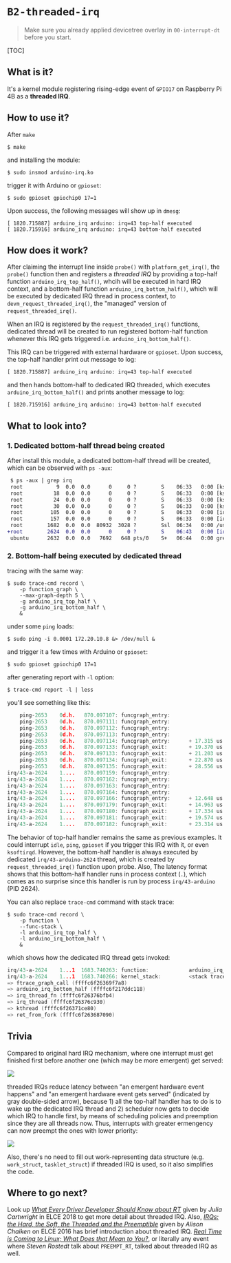 # `B2-threaded-irq`

> Make sure you already applied devicetree overlay in `00-interrupt-dt` before you start.

[TOC]

## What is it?

It's a kernel module registering rising-edge event of `GPIO17` on Raspberry Pi 4B as a **threaded IRQ**.

## How to use it?

After `make` 

```
$ make
```

and installing the module:

```
$ sudo insmod arduino-irq.ko
```

trigger it with Arduino or `gpioset`:

```
$ sudo gpioset gpiochip0 17=1
```

Upon success, the following messages will show up in `dmesg`:

```
[ 1820.715887] arduino_irq arduino: irq=43 top-half executed
[ 1820.715916] arduino_irq arduino: irq=43 bottom-half executed
```

## How does it work?
 
After claiming the interrupt line inside `probe()` with `platform_get_irq()`, the `probe()` function then and registers a *threaded IRQ* by providing a top-half function `arduino_irq_top_half()`, whcih will be executed in hard IRQ context, and a bottom-half function `arduino_irq_bottom_half()`, which will be executed by dedicated IRQ thread in process context, to  `devm_request_threaded_irq()`, the "managed" version of `request_threaded_irq()`. 

When an IRQ is registered by the  `request_threaded_irq()` functions, dedicated thread will be created to run registered bottom-half function whenever this IRQ gets triggered i.e. `arduino_irq_bottom_half()`.

This IRQ can be triggered with external hardware or `gpioset`. Upon success, the top-half handler print out message to log:

```
[ 1820.715887] arduino_irq arduino: irq=43 top-half executed
```

and then hands bottom-half to dedicated IRQ threaded, which executes  `arduino_irq_bottom_half()` and prints another message to log:

```
[ 1820.715916] arduino_irq arduino: irq=43 bottom-half executed
```

## What to look into?


### 1. Dedicated bottom-half thread being created

After install this module, a dedicated bottom-half thread will be created, which can be observed with `ps -aux`:

```diff
 $ ps -aux | grep irq
 root           9  0.0  0.0      0     0 ?        S    06:33   0:00 [ksoftirqd/0]
 root          18  0.0  0.0      0     0 ?        S    06:33   0:00 [ksoftirqd/1]
 root          24  0.0  0.0      0     0 ?        S    06:33   0:00 [ksoftirqd/2]
 root          30  0.0  0.0      0     0 ?        S    06:33   0:00 [ksoftirqd/3]
 root         105  0.0  0.0      0     0 ?        S    06:33   0:00 [irq/41-aerdrv]
 root         157  0.0  0.0      0     0 ?        S    06:33   0:00 [irq/28-mmc0]
 root        1682  0.0  0.0  80932  3028 ?        Ssl  06:34   0:00 /usr/sbin/irqbalance --foreground
+root        2624  0.0  0.0      0     0 ?        S    06:43   0:00 [irq/43-arduino]
 ubuntu      2632  0.0  0.0   7692   648 pts/0    S+   06:44   0:00 grep --color=auto irq
```

### 2. Bottom-half being executed by dedicated thread

tracing with the same way:

```
$ sudo trace-cmd record \
	-p function_graph \
	--max-graph-depth 5 \
	-g arduino_irq_top_half \
	-g arduino_irq_bottom_half \
	&
```

under some `ping` loads:

```
$ sudo ping -i 0.0001 172.20.10.8 &> /dev/null &
```

and trigger it a few times with Arduino or `gpioset`:

```
$ sudo gpioset gpiochip0 17=1
```

after generating report with `-l` option:

```
$ trace-cmd report -l | less
```

you'll see something like this:

```c
    ping-2653    0d.h.   870.097107: funcgraph_entry:                   |  arduino_irq_top_half() {
    ping-2653    0d.h.   870.097111: funcgraph_entry:                   |    _dev_info() {
    ping-2653    0d.h.   870.097112: funcgraph_entry:                   |      __dev_printk() {
    ping-2653    0d.h.   870.097113: funcgraph_entry:                   |        dev_printk_emit() {
    ping-2653    0d.h.   870.097114: funcgraph_entry:      + 17.315 us  |          dev_vprintk_emit();
    ping-2653    0d.h.   870.097133: funcgraph_exit:       + 19.370 us  |        }
    ping-2653    0d.h.   870.097133: funcgraph_exit:       + 21.203 us  |      }
    ping-2653    0d.h.   870.097134: funcgraph_exit:       + 22.870 us  |    }
    ping-2653    0d.h.   870.097135: funcgraph_exit:       + 28.556 us  |  }
irq/43-a-2624    1....   870.097159: funcgraph_entry:                   |  arduino_irq_bottom_half() {
irq/43-a-2624    1....   870.097162: funcgraph_entry:                   |    _dev_info() {
irq/43-a-2624    1....   870.097163: funcgraph_entry:                   |      __dev_printk() {
irq/43-a-2624    1....   870.097164: funcgraph_entry:                   |        dev_printk_emit() {
irq/43-a-2624    1....   870.097166: funcgraph_entry:      + 12.648 us  |          dev_vprintk_emit();
irq/43-a-2624    1....   870.097179: funcgraph_exit:       + 14.963 us  |        }
irq/43-a-2624    1....   870.097180: funcgraph_exit:       + 17.334 us  |      }
irq/43-a-2624    1....   870.097181: funcgraph_exit:       + 19.574 us  |    }
irq/43-a-2624    1....   870.097182: funcgraph_exit:       + 23.314 us  |  }
```

The behavior of top-half handler remains the same as previous examples. It could interrupt `idle`, `ping`, `gpioset` if you trigger this IRQ with it, or even `ksoftirqd`. However, the bottom-half handler is always executed by dedicated `irq/43-arduino-2624` thread, which is created by `request_threaded_irq()` function upon probe. Also, The latency format shows that this bottom-half handler runs in process context (`.`), which comes as no surprise since this handler is run by process `irq/43-arduino` (PID 2624).

You can also replace `trace-cmd` command with stack trace:

```
$ sudo trace-cmd record \
	-p function \
	--func-stack \
	-l arduino_irq_top_half \
	-l arduino_irq_bottom_half \
	&
```

which shows how the dedicated IRQ thread gets invoked:

```c
irq/43-a-2624    1...1  1683.740263: function:             arduino_irq_bottom_half
irq/43-a-2624    1...1  1683.740266: kernel_stack:         <stack trace>
=> ftrace_graph_call (ffffc6f26369f7a8)
=> arduino_irq_bottom_half (ffffc6f217ddc118)
=> irq_thread_fn (ffffc6f26376bfb4)
=> irq_thread (ffffc6f26376c930)
=> kthread (ffffc6f26371ce80)
=> ret_from_fork (ffffc6f263687090)
```

## Trivia

Compared to original hard IRQ mechanism, where one interrupt must get finished first before another one (which may be more emergent) get served:

![](https://i.imgur.com/OEKhZPQ.jpg)

threaded IRQs reduce latency between "an emergent hardware event happens" and "an emergent hardware event gets served" (indicated by gray double-sided arrow), because 1) all the top-half handler has to do is to wake up the dedicated IRQ thread and 2) scheduler now gets to decide which IRQ to handle first, by means of scheduling policies and preemption since they are all threads now. Thus, interrupts with greater ermengency can now preempt the ones with lower priority:

![](https://i.imgur.com/RiVlcz5.jpg)

Also, there's no need to fill out work-representing data structure (e.g. `work_struct`, `tasklet_struct`) if threaded IRQ is used, so it also simplifies the code.

## Where to go next?

Look up [*What Every Driver Developer Should Know about RT*](https://youtu.be/-J0y_usjYxo) given by *Julia Cartwright* in ELCE 2018 to get more detail about threaded IRQ.  Also, [*IRQs: the Hard, the Soft, the Threaded and the Preemptible*](https://youtu.be/-pehAzaP1eg) given by *Alison Chaiken* on ELCE 2016 has brief introduction about threaded IRQ. [*Real Time is Coming to Linux; What Does that Mean to You?*](https://youtu.be/BxJm-Ujipcg), or literally any event where *Steven Rostedt* talk about `PREEMPT_RT`, talked about threaded IRQ as well.
